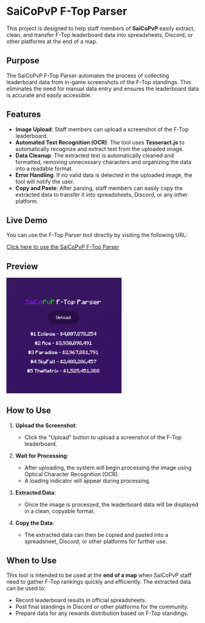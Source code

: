 # SaiCoPvP F-Top Parser

This project is designed to help staff members of **SaiCoPvP** easily extract, clean, and transfer F-Top leaderboard data into spreadsheets, Discord, or other platforms at the end of a map.

## Purpose

The SaiCoPvP F-Top Parser automates the process of collecting leaderboard data from in-game screenshots of the F-Top standings. This eliminates the need for manual data entry and ensures the leaderboard data is accurate and easily accessible.

## Features

- **Image Upload**: Staff members can upload a screenshot of the F-Top leaderboard.
- **Automated Text Recognition (OCR)**: The tool uses **Tesseract.js** to automatically recognize and extract text from the uploaded image.
- **Data Cleanup**: The extracted text is automatically cleaned and formatted, removing unnecessary characters and organizing the data into a readable format.
- **Error Handling**: If no valid data is detected in the uploaded image, the tool will notify the user.
- **Copy and Paste**: After parsing, staff members can easily copy the extracted data to transfer it into spreadsheets, Discord, or any other platform.

## Live Demo

You can use the F-Top Parser tool directly by visiting the following URL:

[Click here to use the SaiCoPvP F-Top Parser](https://ftop-parser.vercel.app/)

## Preview
<img src="assets/images/preview.png" alt="SaiCoPvP F-Top Parser Screenshot" width="300">


## How to Use

1. **Upload the Screenshot**:
   - Click the "Upload" button to upload a screenshot of the F-Top leaderboard.
   
2. **Wait for Processing**:
   - After uploading, the system will begin processing the image using Optical Character Recognition (OCR).
   - A loading indicator will appear during processing.

3. **Extracted Data**:
   - Once the image is processed, the leaderboard data will be displayed in a clean, copyable format.
   
4. **Copy the Data**:
   - The extracted data can then be copied and pasted into a spreadsheet, Discord, or other platforms for further use.

## When to Use

This tool is intended to be used at the **end of a map** when SaiCoPvP staff need to gather F-Top rankings quickly and efficiently. The extracted data can be used to:
- Record leaderboard results in official spreadsheets.
- Post final standings in Discord or other platforms for the community.
- Prepare data for any rewards distribution based on F-Top standings.
